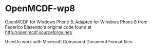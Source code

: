 OpenMCDF-wp8
============

OpenMCDF for Windows Phone 8. Adapted for Windows Phone 8 from Federico Blaseotto's original code found at http://openmcdf.sourceforge.net/

Used to work with Microsoft Compound Document Format files.
